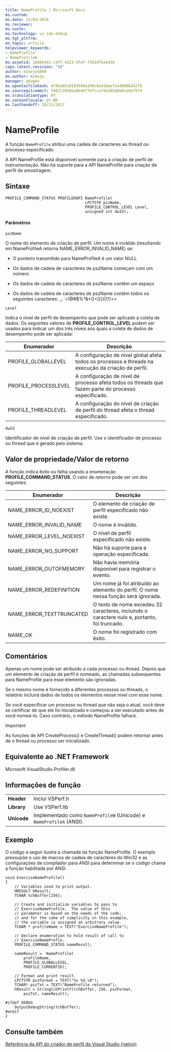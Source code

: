 ```yaml
---
title: NameProfile | Microsoft Docs
ms.custom: 
ms.date: 11/04/2016
ms.reviewer: 
ms.suite: 
ms.technology: vs-ide-debug
ms.tgt_pltfrm: 
ms.topic: article
helpviewer_keywords:
- NameProfile
- NameProfileA
ms.assetid: 1bb05441-c4ff-4323-9fef-f3924fba4430
caps.latest.revision: "16"
author: mikejo5000
ms.author: mikejo
manager: ghogen
ms.openlocfilehash: 474ba0510194590a199c9a418eef2a46888342f8
ms.sourcegitcommit: f40311056ea0b4677efcca74a285dbb0ce0e7974
ms.translationtype: HT
ms.contentlocale: pt-BR
ms.lasthandoff: 10/31/2017
---
```

# <a name="nameprofile"></a>NameProfile
A função `NameProfile` atribui uma cadeia de caracteres ao thread ou processo especificado.  
  
 A API NameProfile está disponível somente para a criação de perfil de instrumentação. Não há suporte para a API NameProfile para criação de perfil de amostragem.  
  
## <a name="syntax"></a>Sintaxe  
  
```  
PROFILE_COMMAND_STATUS PROFILERAPI NameProfile(  
                                   LPCTSTR pszName,   
                                   PROFILE_CONTROL_LEVEL Level,  
                                   unsigned int dwId);  
```  
  
#### <a name="parameters"></a>Parâmetros  
 `pszName`  
  
 O nome do elemento de criação de perfil. Um nome é inválido (resultando em NameProfileA retorna NAME_ERROR_INVALID_NAME) se:  
  
-   O ponteiro transmitido para NameProfileA é um valor NULL  
  
-   Os dados de cadeia de caracteres de pszName começam com um número  
  
-   Os dados de cadeia de caracteres de pszName contêm um espaço  
  
-   Os dados de cadeia de caracteres de pszName contêm todos os seguintes caracteres: ,;.`~!@#$%^&*()=[]{}&#124;\\?/<>  
  
 `Level`  
  
 Indica o nível de perfil de desempenho que pode ser aplicado a coleta de dados. Os seguintes valores de **PROFILE_CONTROL_LEVEL** podem ser usados para indicar um dos três níveis aos quais a coleta de dados de desempenho pode ser aplicada:  
  
|Enumerador|Descrição|  
|----------------|-----------------|  
|PROFILE_GLOBALLEVEL|A configuração de nível global afeta todos os processos e threads na execução da criação de perfil.|  
|PROFILE_PROCESSLEVEL|A configuração de nível de processo afeta todos os threads que fazem parte do processo especificado.|  
|PROFILE_THREADLEVEL|A configuração do nível de criação de perfil do thread afeta o thread especificado.|  
  
 `dwId`  
  
 Identificador de nível de criação de perfil. Use o identificador de processo ou thread que é gerado pelo sistema.  
  
## <a name="property-valuereturn-value"></a>Valor de propriedade/Valor de retorno  
 A função indica êxito ou falha usando a enumeração **PROFILE_COMMAND_STATUS**. O valor de retorno pode ser um dos seguintes:  
  
|Enumerador|Descrição|  
|----------------|-----------------|  
|NAME_ERROR_ID_NOEXIST|O elemento de criação de perfil especificado não existe.|  
|NAME_ERROR_INVALID_NAME|O nome é inválido.|  
|NAME_ERROR_LEVEL_NOEXIST|O nível de perfil especificado não existe.|  
|NAME_ERROR_NO_SUPPORT|Não há suporte para a operação especificada.|  
|NAME_ERROR_OUTOFMEMORY|Não havia memória disponível para registrar o evento.|  
|NAME_ERROR_REDEFINITION|Um nome já foi atribuído ao elemento do perfil. O nome nessa função será ignorada.|  
|NAME_ERROR_TEXTTRUNCATED|O texto de nome excedeu 32 caracteres, incluindo o caractere nulo e, portanto, foi truncado.|  
|NAME_OK|O nome foi registrado com êxito.|  
  
## <a name="remarks"></a>Comentários  
 Apenas um nome pode ser atribuído a cada processo ou thread. Depois que um elemento de criação de perfil é nomeado, as chamadas subsequentes para NameProfile para esse elemento são ignoradas.  
  
 Se o mesmo nome é fornecido a diferentes processos ou threads, o relatório incluirá dados de todos os elementos nesse nível com esse nome.  
  
 Se você especificar um processo ou thread que não seja o atual, você deve se certificar de que ele foi inicializado e começou a ser executado antes de você nomeá-lo. Caso contrário, o método NameProfile falhará.  
  
> [!IMPORTANT]
>  As funções de API CreateProcess() e CreateThread() podem retornar antes de o thread ou processo ser inicializado.  
  
## <a name="net-framework-equivalent"></a>Equivalente ao .NET Framework  
 Microsoft.VisualStudio.Profiler.dll  
  
## <a name="function-information"></a>Informações de função  
  
|||  
|-|-|  
|**Header**|Inclui VSPerf.h|  
|**Library**|Use VSPerf.lib|  
|**Unicode**|Implementado como `NameProfileW` (Unicode) e `NameProfileA` (ANSI).|  
  
## <a name="example"></a>Exemplo  
 O código a seguir ilustra a chamada da função NameProfile. O exemplo pressupõe o uso de macros de cadeia de caracteres do Win32 e as configurações de compilador para ANSI para determinar se o código chama a função habilitada por ANSI.  
  
```  
void ExerciseNameProfile()  
{  
    // Variables used to print output.  
    HRESULT hResult;  
    TCHAR tchBuffer[256];  
  
    // Create and initialize variables to pass to   
    // ExerciseNameProfile.  The value of this   
    // parameter is based on the needs of the code;  
    // and for the sake of simplicity in this example,   
    // the variable is assigned an arbitrary value.  
    TCHAR * profileName = TEXT("ExerciseNameProfile");  
  
    // Declare enumeration to hold result of call to   
    // ExerciseNameProfle.  
    PROFILE_COMMAND_STATUS nameResult;  
  
    nameResult =  NameProfile(  
        profileName,  
        PROFILE_GLOBALLEVEL,  
        PROFILE_CURRENTID);  
  
    // Format and print result.  
    LPCTSTR pszFormat = TEXT("%s %d.\0");  
    TCHAR* pszTxt = TEXT("NameProfile returned");  
    hResult = StringCchPrintf(tchBuffer, 256, pszFormat,   
        pszTxt, nameResult);  
  
#ifdef DEBUG  
    OutputDebugString(tchBuffer);  
#endif  
}  
```  
  
## <a name="see-also"></a>Consulte também  
 [Referência da API do criador de perfil do Visual Studio (nativo)](../profiling/visual-studio-profiler-api-reference-native.md)